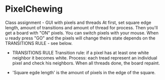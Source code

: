 # PixelChewing
Class assignment - GUI with pixels and threads
At first, set square edge length, amount of transitions and amount of thread for process.
Then you'll get a board with "ON" pixels. You can switch pixels with your mouse.
When u ready press "GO" and the pixels will change theirs state depends on the TRANSITIONS RULE - see below.

* TRANSITIONS RULE
Transition rule: if a pixel has at least one white neighbor it becomes white.
Process: each tread represent an individual pixel and check his neighbors. When all threads done, the board repaint.

* 'Square egde length' is the amount of pixels in the edge of the square.
